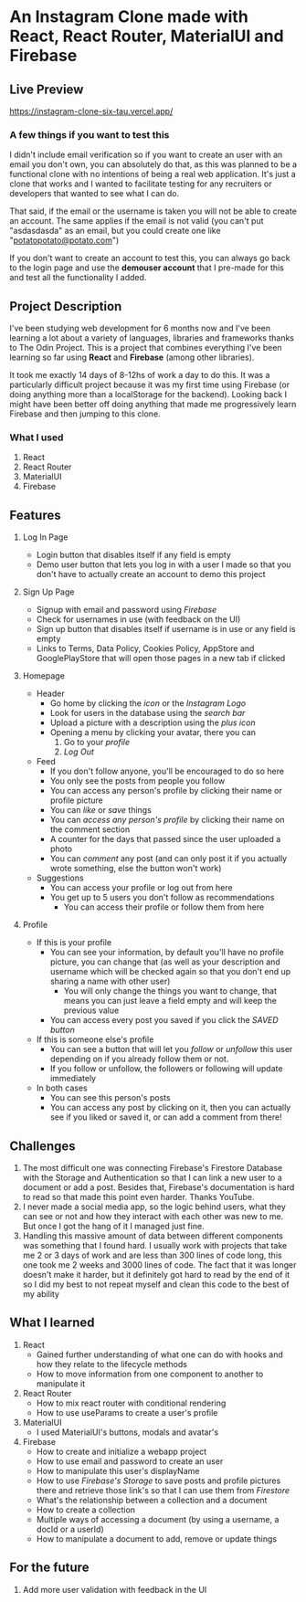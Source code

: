 # An Instagram Clone made with React, React Router, MaterialUI and Firebase

## Live Preview

https://instagram-clone-six-tau.vercel.app/

### A few things if you want to test this
I didn't include email verification so if you want to create an user with an email you don't own, you can absolutely do that, as this was planned to be a functional clone with no intentions of being a real web application. It's just a clone that works and I wanted to facilitate testing for any recruiters or developers that wanted to see what I can do.

That said, if the email or the username is taken you will not be able to create an account. The same applies if the email is not valid (you can't put "asdasdasda" as an email, but you could create one like "potatopotato@potato.com")

If you don't want to create an account to test this, you can always go back to the login page and use the **demouser account** that I pre-made for this and test all the functionality I added. 

## Project Description

I've been studying web development for 6 months now and I've been learning a lot about a variety of languages, libraries and frameworks thanks to The Odin Project. This is a project that combines everything I've been learning so far using **React** and **Firebase** (among other libraries).

It took me exactly 14 days of 8-12hs of work a day to do this. It was a particularly difficult project because it was my first time using Firebase (or doing anything more than a localStorage for the backend). Looking back I might have been better off doing anything that made me progressively learn Firebase and then jumping to this clone.

### What I used

1. React
2. React Router
3. MaterialUI
4. Firebase

## Features

1.  Log In Page

    -   Login button that disables itself if any field is empty
    -   Demo user button that lets you log in with a user I made so that you don't have to actually create an account to demo this project

2.  Sign Up Page

    -   Signup with email and password using _Firebase_
    -   Check for usernames in use (with feedback on the UI)
    -   Sign up button that disables itself if username is in use or any field is empty
    -   Links to Terms, Data Policy, Cookies Policy, AppStore and GooglePlayStore that will open those pages in a new tab if clicked

3.  Homepage
    -   Header
        -   Go home by clicking the _icon_ or the _Instagram Logo_
        -   Look for users in the database using the _search bar_
        -   Upload a picture with a description using the _plus icon_
        -   Opening a menu by clicking your avatar, there you can
            1. Go to your _profile_
            2. _Log Out_
    -   Feed
        -   If you don't follow anyone, you'll be encouraged to do so here
        -   You only see the posts from people you follow
        -   You can access any person's profile by clicking their name or profile picture
        -   You can _like_ or _save_ things
        -   You can _access any person's profile_ by clicking their name on the comment section
        -   A counter for the days that passed since the user uploaded a photo
        -   You can _comment_ any post (and can only post it if you actually wrote something, else the button won't work)
    -   Suggestions
        -   You can access your profile or log out from here
        -   You get up to 5 users you don't follow as recommendations
            -   You can access their profile or follow them from here
4.  Profile
    -   If this is your profile
        -   You can see your information, by default you'll have no profile picture, you can change that (as well as your description and username which will be checked again so that you don't end up sharing a name with other user)
            -   You will only change the things you want to change, that means you can just leave a field empty and will keep the previous value
        -   You can access every post you saved if you click the _SAVED button_
    -   If this is someone else's profile
        -   You can see a button that will let you _follow_ or _unfollow_ this user depending on if you already follow them or not.
        -   If you follow or unfollow, the followers or following will update immediately
    -   In both cases
        -   You can see this person's posts
        -   You can access any post by clicking on it, then you can actually see if you liked or saved it, or can add a comment from there!

## Challenges

1. The most difficult one was connecting Firebase's Firestore Database with the Storage and Authentication so that I can link a new user to a document or add a post. Besides that, Firebase's documentation is hard to read so that made this point even harder. Thanks YouTube.
2. I never made a social media app, so the logic behind users, what they can see or not and how they interact with each other was new to me. But once I got the hang of it I managed just fine.
3. Handling this massive amount of data between different components was something that I found hard. I usually work with projects that take me 2 or 3 days of work and are less than 300 lines of code long, this one took me 2 weeks and 3000 lines of code. The fact that it was longer doesn't make it harder, but it definitely got hard to read by the end of it so I did my best to not repeat myself and clean this code to the best of my ability

## What I learned

1. React
    - Gained further understanding of what one can do with hooks and how they relate to the lifecycle methods
    - How to move information from one component to another to manipulate it
2. React Router
    - How to mix react router with conditional rendering
    - How to use useParams to create a user's profile
3. MaterialUI
    - I used MaterialUI's buttons, modals and avatar's
4. Firebase
    - How to create and initialize a webapp project
    - How to use email and password to create an user
    - How to manipulate this user's displayName
    - How to use _Firebase's Storage_ to save posts and profile pictures there and retrieve those link's so that I can use them from _Firestore_
    - What's the relationship between a collection and a document
    - How to create a collection
    - Multiple ways of accessing a document (by using a username, a docId or a userId)
    - How to manipulate a document to add, remove or update things

## For the future
1. Add more user validation with feedback in the UI